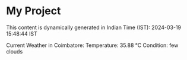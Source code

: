 # My Project

This content is dynamically generated in Indian Time (IST): 2024-03-19 15:48:44 IST


Current Weather in Coimbatore:
Temperature: 35.88 °C
Condition: few clouds
